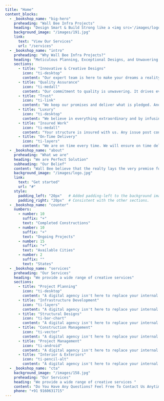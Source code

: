 ```yaml
---
title: "Home"
content_blocks:
  - _bookshop_name: "big-hero"
    preheading: "Wall Bee Infra Projects"
    heading: "Design Smart & Build Strong like a <img src='/images/logo.jpg' alt='Bee Logo' style='width: 20px; height: auto; vertical-align: middle;'>"
    background_image: "/images/191.jpg"
    link:
      text: "View Our Services"
      url: "/services"
  - _bookshop_name: "intro"
    preheading: "Why Wall Bee Infra Projects?"
    heading: "Meticulous Planning, Exceptional Designs, and Unwavering Commitment."
    sections:
      - title: "Innovative & Creative Designs"
        icon: "ti-desktop"
        content: "Our expert team is here to make your dreams a reality! With exceptional design and construction services, we deliver unparalleled results from start to finish. Let us help you create the perfect space for your needs today."
      - title: "Quality Assurance"
        icon: "ti-medall"
        content: "Our commitment to quality is unwavering. It drives every aspect of our work, ensuring excellence in all endeavors. Quality isn't just a goal; it's our guiding principle, leading to exceptional results in every project."
      - title: "Trust"
        icon: "ti-link"
        content: "We keep our promises and deliver what is pledged. And by doing so, we earned the unfaltering trust of our clients, partners and associates."
      - title: "Luxury"
        icon: "ti-desktop"
        content: "We believe in everything extraordinary and by infusing luxury into our offerings by virtue of design, locate and intricacies of architecture, we cater to the aspirations and dreams of our valued patrons."
      - title: "Insured Work"
        icon: "ti-medall"
        content: "Your structure is insured with us. Any issue post construction, no need to worry. We have your back; we are always available at a click/call away."
      - title: "On-Time Delivery"
        icon: "ti-layers"
        content: "We are on time every time. We will ensure on time delivery thus ensuring that there are no cost over runs."
  - _bookshop_name: "about"
    preheading: "What we are"
    heading: "We are Perfect Solution"
    subheading: "Our Belief"
    content: "Wall Bee believe that the realty lays the very premise for mankind. It gives us stability and catapults us to the heights of our aspirations."
    background_image: "/images/logo.jpg"
    link:
      text: "Get started"
      url: "#"
    style:
      padding_left: "20px"   # Added padding-left to the background image.
      padding_right: "20px"  # Consistent with the other sections.
  - _bookshop_name: "counter"
    numbers:
      - number: 10
        suffix: "+"
        text: "Completed Constructions"
      - number: 10
        suffix: "+"
        text: "Ongoing Projects"
      - number: 15
        suffix: "+"
        text: "Available Cities"
      - number: 2
        suffix: ""
        text: "States"
  - _bookshop_name: "services"
    preheading: "Our Services"
    heading: "We provide a wide range of creative services"
    sections:
      - title: "Project Planning"
        icon: "ti-desktop"
        content: "A digital agency isn't here to replace your internal team, we're here to partner."
      - title: "Infrastructure Development"
        icon: "ti-layers"
        content: "A digital agency isn't here to replace your internal team, we're here to partner."
      - title: "Structural Designs"
        icon: "ti-bar-chart"
        content: "A digital agency isn't here to replace your internal team, we're here to partner."
      - title: "Construction Management"
        icon: "ti-vector"
        content: "A digital agency isn't here to replace your internal team, we're here to partner."
      - title: "Project Management"
        icon: "ti-android"
        content: "A digital agency isn't here to replace your internal team, we're here to partner."
      - title: "Interior & Exteriors"
        icon: "ti-pencil-alt"
        content: "A digital agency isn't here to replace your internal team, we're here to partner."
  - _bookshop_name: "cta"
    background_image: "/images/158.jpg"
    preheading: "Our Services"
    heading: "We provide a wide range of creative services "
    content: "Do You Have Any Questions? Feel Free To Contact Us Anytime."
    phone: "+91 9160631715"
---
```

